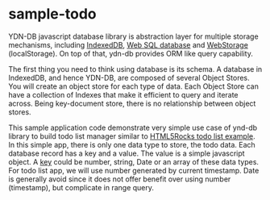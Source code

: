 sample-todo
===========

YDN-DB javascript database library is abstraction layer for multiple storage mechanisms, including [IndexedDB](http://www.w3.org/TR/IndexedDB/), [Web SQL database](http://en.wikipedia.org/wiki/Web_SQL_Database) and [WebStorage](http://www.w3.org/TR/webstorage/) (localStorage). On top of that, ydn-db provides ORM like query capability.

The first thing you need to think using database is its schema. A database in IndexedDB, and hence YDN-DB, are composed of several Object Stores. You will create an object store for each type of data. Each Object Store can have a collection of Indexes that make it efficient to query and iterate across. Being key-document store, there is no relationship between object stores.

This sample application code demonstrate very simple use case of ynd-db library to build todo list manager similar to [HTML5Rocks todo list example](http://www.html5rocks.com/en/tutorials/indexeddb/todo/). In this simple app, there is only one data type to store, the todo data. Each database record has a key and a value. The value is a simple javascript object. A [key](http://www.w3.org/TR/IndexedDB/#key-construct) could be number, string, Date or an array of these data types. For todo list app, we will use number generated by current timestamp. Date is generally avoid since it does not offer benefit over using number (timestamp), but complicate in range query.


